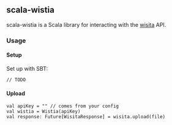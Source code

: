 ## scala-wistia

scala-wistia is a Scala library for interacting with the [wisita](http://www.wistia.com/) API.

### Usage

#### Setup

Set up with SBT:

    // TODO

#### Upload

    val apiKey = "" // comes from your config
    val wistia = Wistia(apiKey)
    val response: Future[WisitaResponse] = wisita.upload(file)